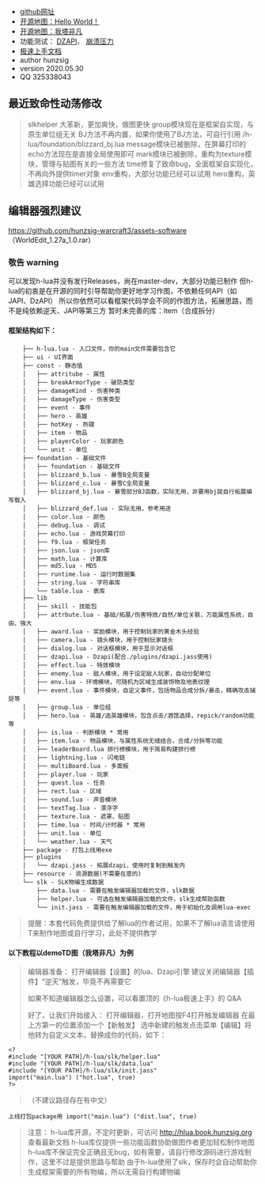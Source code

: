  * [github网址](https://github.com/hunzsig-warcraft3/h-lua)
 * [开源地图：Hello World！](https://github.com/hunzsig-warcraft3/w3x-h-lua-helloworld)
 * [开源地图：我塔非凡](https://github.com/hunzsig-warcraft3/w3x-my-tower)
 * 功能测试：
     [DZAPI](https://github.com/hunzsig-warcraft3/w3x-test-dzapi)、
     [崩溃压力](https://github.com/hunzsig-warcraft3/w3x-test-breakdown)
 * [极速上手文档](https://docs.qq.com/doc/DTUZZZWZzYVpyeW1o)
 * author hunzsig
 * version 2020.05.30
 * QQ 325338043
 
## 最近致命性动荡修改
> slkhelper 大革新，更加爽快，做图更快
> group模块现在是框架自实现，与原生单位组无关
> BJ方法不再内置，如果你使用了BJ方法，可自行引用 /h-lua/foundation/blizzard_bj.lua
> message模块已被删除，在屏幕打印的echo方法现在是直接全局使用即可
> mark模块已被删除，重构为texture模块，管理与贴图有关的一些方法
> time修复了致命bug，全面框架自实现化，不再向外提供timer对象
> env重构，大部分功能已经可以试用
> hero重构，英雄选择功能已经可以试用

## 编辑器强烈建议
https://github.com/hunzsig-warcraft3/assets-software （WorldEdit_1.27a_1.0.rar）

### 敬告 warning
可以发现h-lua并没有发行Releases，尚在master-dev，大部分功能已制作
但h-lua的初衷是在开源的同时引导帮助你更好地学习作图，不依赖任何API（如JAPI、DzAPI）
所以你依然可以看框架代码学会不同的作图方法，拓展思路，而不是纯依赖逆天、JAPI等第三方
暂时未完善的库：item（合成拆分）

#### 框架结构如下：
```
    ├── h-lua.lua - 入口文件，你的main文件需要包含它
    ├── ui - UI界面
    ├── const - 静态值
    │   ├── attritube - 属性
    │   ├── breakArmorType - 破防类型
    │   ├── damageKind - 伤害种类
    │   ├── damageType - 伤害类型
    │   ├── event - 事件
    │   ├── hero - 英雄
    │   ├── hotKey - 热键
    │   ├── item - 物品
    │   ├── playerColor - 玩家颜色
    │   └── unit - 单位
    ├── foundation - 基础文件
    │   ├── foundation - 基础文件
    │   ├── blizzard_b.lua - 暴雪B全局变量
    │   ├── blizzard_c.lua - 暴雪C全局变量
    │   ├── blizzard_bj.lua - 暴雪部分BJ函数，实际无用，非要用bj就自行拓展编写载入
    │   ├── blizzard_def.lua - 实际无用，参考用途
    │   ├── color.lua - 颜色
    │   ├── debug.lua - 调试
    │   ├── echo.lua - 游戏荧幕打印
    │   ├── f9.lua - 框架任务
    │   ├── json.lua - json库
    │   ├── math.lua - 计算库
    │   ├── md5.lua - MD5
    │   ├── runtime.lua - 运行时数据集
    │   ├── string.lua - 字符串库
    │   └── table.lua - 表库
    ├── lib
    │   ├── skill - 技能包
    │   ├── attrbute.lua - 基础/拓展/伤害特效/自然/单位关联，万能属性系统，自由、强大
    │   ├── award.lua - 奖励模块，用于控制玩家的黄金木头经验
    │   ├── camera.lua - 镜头模块，用于控制玩家镜头
    │   ├── dialog.lua - 对话框模块，用于显示对话框
    │   ├── dzapi.lua - Dzapi(配合./plugins/dzapi.jass使用)
    │   ├── effect.lua - 特效模块
    │   ├── enemy.lua - 敌人模块，用于设定敌人玩家，自动分配单位
    │   ├── env.lua - 环境模块，可随机为区域生成装饰物及地表纹理
    │   ├── event.lua - 事件模块，自定义事件，包括物品合成分拆/暴击，精确攻击捕捉等
    │   ├── group.lua - 单位组
    │   ├── hero.lua - 英雄/选英雄模块，包含点击/酒馆选择，repick/random功能等
    │   ├── is.lua - 判断模块 * 常用
    │   ├── item.lua - 物品模块，与属性系统无缝结合，合成/分拆等功能
    │   ├── leaderBoard.lua 排行榜模块，用于简易构建排行榜
    │   ├── lightning.lua - 闪电链
    │   ├── multiBoard.lua - 多面板
    │   ├── player.lua - 玩家
    │   ├── quest.lua - 任务
    │   ├── rect.lua - 区域
    │   ├── sound.lua - 声音模块
    │   ├── textTag.lua - 漂浮字
    │   ├── texture.lua - 遮罩、贴图
    │   ├── time.lua - 时间/计时器 * 常用
    │   ├── unit.lua - 单位
    │   └── weather.lua - 天气
    ├── package - 打包上线用exe
    ├── plugins
    │   └── dzapi.jass - 拓展dzapi，使用时复制到触发内
    ├── resource - 资源数据(不需要在意的)
    └── slk - SLK物编生成数据
        ├── data.lua - 需要在触发编辑器加载的文件，slk数据
        ├── helper.lua - 可选在触发编辑器加载的文件，slk生成帮助函数
        └── init.jass - 需要在触发编辑器加载的文件，用于初始化及调用lua-exec
```

> 提醒：本套代码免费提供给了解lua的作者试用，如果不了解lua语言请使用T来制作地图或自行学习，此处不提供教学

#### 以下教程以demoTD图（我塔非凡）为例

> 编辑器准备：
> 打开编辑器【设置】的lua、Dzapi引擎 
> 建议关闭编辑器【插件】“逆天”触发，毕竟不再需要它
>
> 如果不知道编辑器怎么设置，可以看置顶的《h-lua极速上手》的 Q&A
>
> 好了，让我们开始接入：
> 打开编辑器，打开地图按F4打开触发编辑器
> 在最上方第一的位置添加一个【新触发】
> 选中新建的触发点击菜单【编辑】将他转为自定义文本，替换成你的代码，如下：
```
<?
#include "[YOUR PATH]/h-lua/slk/helper.lua"
#include "[YOUR PATH]/h-lua/slk/data.lua"
#include "[YOUR PATH]/h-lua/slk/init.jass"
import("main.lua") ("hot.lua", true)
?>
```
> （不建议路径存在有中文）

```
上线打包package用 import("main.lua") ("dist.lua", true)
```

> 注意：
h-lua库开源，不定时更新，可访问 http://hlua.book.hunzsig.org 查看最新文档
h-lua库仅提供一些功能函数协助做图作者更加轻松制作地图
h-lua库不保证完全正确且无bug，如有需要，请自行修改源码进行游戏制作，这里不过是提供思路与帮助
由于h-lua使用了slk，保存时会自动帮助你生成框架需要的所有物编，所以无需自行构建物编
